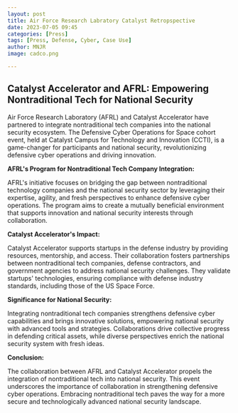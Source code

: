 ```yaml
---
layout: post
title: Air Force Research Labratory Catalyst Retropspective
date: 2023-07-05 09:45
categories: [Press]
tags: [Press, Defense, Cyber, Case Use]
author: MNJR
image: cadco.png

---
```

## Catalyst Accelerator and AFRL: Empowering Nontraditional Tech for National Security
Air Force Research Laboratory (AFRL) and Catalyst Accelerator have partnered to integrate nontraditional tech companies into the national security ecosystem. The Defensive Cyber Operations for Space cohort event, held at Catalyst Campus for Technology and Innovation (CCTI), is a game-changer for participants and national security, revolutionizing defensive cyber operations and driving innovation.

**AFRL's Program for Nontraditional Tech Company Integration:**

AFRL's initiative focuses on bridging the gap between nontraditional technology companies and the national security sector by leveraging their expertise, agility, and fresh perspectives to enhance defensive cyber operations. The program aims to create a mutually beneficial environment that supports innovation and national security interests through collaboration.

**Catalyst Accelerator's Impact:**

Catalyst Accelerator supports startups in the defense industry by providing resources, mentorship, and access. Their collaboration fosters partnerships between nontraditional tech companies, defense contractors, and government agencies to address national security challenges. They validate startups' technologies, ensuring compliance with defense industry standards, including those of the US Space Force.

**Significance for National Security:**

Integrating nontraditional tech companies strengthens defensive cyber capabilities and brings innovative solutions, empowering national security with advanced tools and strategies. Collaborations drive collective progress in defending critical assets, while diverse perspectives enrich the national security system with fresh ideas.

**Conclusion:**

The collaboration between AFRL and Catalyst Accelerator propels the integration of nontraditional tech into national security. This event underscores the importance of collaboration in strengthening defensive cyber operations. Embracing nontraditional tech paves the way for a more secure and technologically advanced national security landscape.
